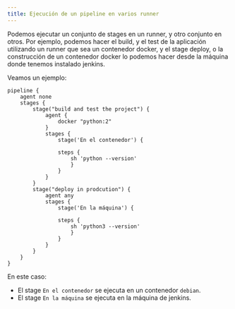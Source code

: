 ```yaml
---
title: Ejecución de un pipeline en varios runner
---
```


Podemos ejecutar un conjunto de stages en un runner, y otro conjunto en otros. Por ejemplo, podemos hacer el build, y el test de la aplicación utilizando un runner que sea un contenedor docker, y el stage deploy, o la construcción de un contenedor docker lo podemos hacer desde la máquina donde tenemos instalado jenkins.

Veamos un ejemplo:

```grovy
pipeline {
    agent none
    stages {
        stage("build and test the project") {
            agent {
                docker "python:2"
            }
            stages {
                stage('En el contenedor') {
            
                steps {
                    sh 'python --version'
                    }
                }
            }
        }
        stage("deploy in prodcution") {
            agent any
            stages {
                stage('En la máquina') {
                
                steps {
                    sh 'python3 --version'
                    }
                }
            }
        }
    }
}
```

En este caso:

* El stage `En el contenedor` se ejecuta en un contenedor `debian`.
* El stage `En la máquina` se ejecuta en la máquina de jenkins.
